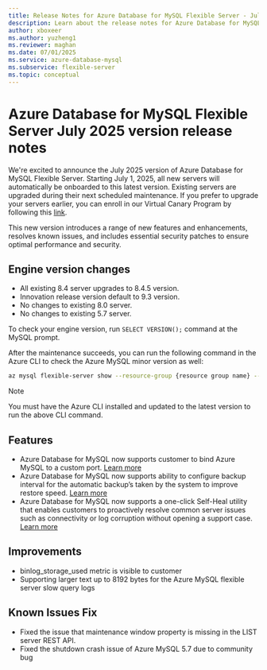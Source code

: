 ```yaml
---
title: Release Notes for Azure Database for MySQL Flexible Server - July 2025
description: Learn about the release notes for Azure Database for MySQL Flexible Server July 2025.
author: xboxeer
ms.author: yuzheng1
ms.reviewer: maghan
ms.date: 07/01/2025
ms.service: azure-database-mysql
ms.subservice: flexible-server
ms.topic: conceptual
---
```


# Azure Database for MySQL Flexible Server July 2025 version release notes

We're excited to announce the July 2025 version of Azure Database for MySQL Flexible Server. Starting July 1, 2025, all new servers will automatically be onboarded to this latest version. Existing servers are upgraded during their next scheduled maintenance. If you prefer to upgrade your servers earlier, you can enroll in our Virtual Canary Program by following this [link](https://aka.ms/mysql/virtual-canary).

This new version introduces a range of new features and enhancements, resolves known issues, and includes essential security patches to ensure optimal performance and security.

## Engine version changes

- All existing 8.4 server upgrades to 8.4.5 version.
- Innovation release version default to 9.3 version.
- No changes to existing 8.0 server.
- No changes to existing 5.7 server.

To check your engine version, run `SELECT VERSION();` command at the MySQL prompt.

After the maintenance succeeds, you can run the following command in the Azure CLI to check the Azure MySQL minor version as well:

```bash 
az mysql flexible-server show --resource-group {resource group name} --name {server name} --query "fullVersion"
```
> [!NOTE]  
> You must have the Azure CLI installed and updated to the latest version to run the above CLI command.

## Features

- Azure Database for MySQL now supports customer to bind Azure MySQL to a custom port. [Learn more](https://techcommunity.microsoft.com/blog/adformysql/now-in-public-preview-custom-port-support-in-azure-database-for-mysql-%E2%80%93-flexible/4432164)
- Azure Database for MySQL now supports ability to configure backup interval for the automatic backup’s taken by the system to improve restore speed. [Learn more](../concepts-backup-restore.md#backup-frequency)
- Azure Database for MySQL now supports a one-click Self-Heal utility that enables customers to proactively resolve common server issues such as connectivity or log corruption without opening a support case. [Learn more](../how-to-self-heal.md)

## Improvements

- binlog_storage_used metric is visible to customer
- Supporting larger text up to 8192 bytes for the Azure MySQL flexible server slow query logs

## Known Issues Fix

- Fixed the issue that maintenance window property is missing in the LIST server REST API.
- Fixed the shutdown crash issue of Azure MySQL 5.7 due to community bug

